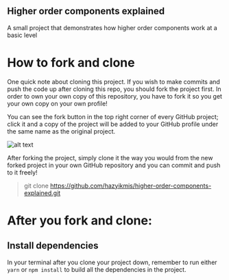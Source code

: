 ## Higher order components explained

A small project that demonstrates how higher order components work at a basic level

# How to fork and clone

One quick note about cloning this project. If you wish to make commits and push the code up after cloning this repo, you should fork the project first. In order to own your own copy of this repository, you have to fork it so you get your own copy on your own profile!

You can see the fork button in the top right corner of every GitHub project; click it and a copy of the project will be added to your GitHub profile under the same name as the original project.

![alt text](https://i.ibb.co/1YN7SJ6/Screen-Shot-2019-07-01-at-2-02-40-AM.png "image to fork button")

After forking the project, simply clone it the way you would from the new forked project in your own GitHub repository and you can commit and push to it freely!

> git clone https://github.com/hazyikmis/higher-order-components-explained.git

# After you fork and clone:

## Install dependencies

In your terminal after you clone your project down, remember to run either `yarn` or `npm install` to build all the dependencies in the project.
